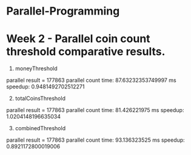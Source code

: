 # Parallel-Programming


# Week 2 - Parallel coin count threshold comparative results.

1. moneyThreshold

parallel result = 177863
parallel count time: 87.63232353749997 ms
speedup: 0.9481492702512271


2. totalCoinsThreshold

parallel result = 177863
parallel count time: 81.426221975 ms
speedup: 1.0204148196635034


3. combinedThreshold

parallel result = 177863
parallel count time: 93.136323525 ms
speedup: 0.8921172800019006

